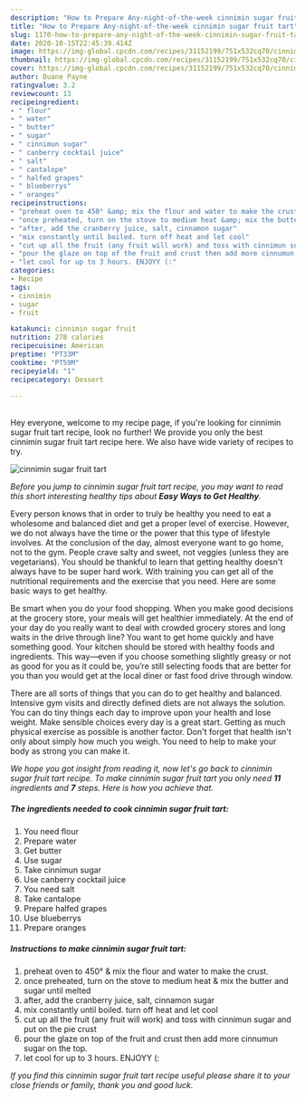 ```yaml
---
description: "How to Prepare Any-night-of-the-week cinnimin sugar fruit tart"
title: "How to Prepare Any-night-of-the-week cinnimin sugar fruit tart"
slug: 1170-how-to-prepare-any-night-of-the-week-cinnimin-sugar-fruit-tart
date: 2020-10-15T22:45:39.414Z
image: https://img-global.cpcdn.com/recipes/31152199/751x532cq70/cinnimin-sugar-fruit-tart-recipe-main-photo.jpg
thumbnail: https://img-global.cpcdn.com/recipes/31152199/751x532cq70/cinnimin-sugar-fruit-tart-recipe-main-photo.jpg
cover: https://img-global.cpcdn.com/recipes/31152199/751x532cq70/cinnimin-sugar-fruit-tart-recipe-main-photo.jpg
author: Duane Payne
ratingvalue: 3.2
reviewcount: 13
recipeingredient:
- " flour"
- " water"
- " butter"
- " sugar"
- " cinnimun sugar"
- " canberry cocktail juice"
- " salt"
- " cantalope"
- " halfed grapes"
- " blueberrys"
- " oranges"
recipeinstructions:
- "preheat oven to 450° &amp; mix the flour and water to make the crust."
- "once preheated, turn on the stove to medium heat &amp; mix the butter and sugar until melted"
- "after, add the cranberry juice, salt, cinnamon sugar"
- "mix constantly until boiled. turn off heat and let cool"
- "cut up all the fruit (any fruit will work) and toss with cinnimun sugar and put on the pie crust"
- "pour the glaze on top of the fruit and crust then add more cinnumun sugar on the top."
- "let cool for up to 3 hours. ENJOYY (:"
categories:
- Recipe
tags:
- cinnimin
- sugar
- fruit

katakunci: cinnimin sugar fruit 
nutrition: 278 calories
recipecuisine: American
preptime: "PT33M"
cooktime: "PT59M"
recipeyield: "1"
recipecategory: Dessert

---
```

<br>
Hey everyone, welcome to my recipe page, if you're looking for cinnimin sugar fruit tart recipe, look no further! We provide you only the best cinnimin sugar fruit tart recipe here. We also have wide variety of recipes to try.
<br>


![cinnimin sugar fruit tart](https://img-global.cpcdn.com/recipes/31152199/751x532cq70/cinnimin-sugar-fruit-tart-recipe-main-photo.jpg)

<i>Before you jump to cinnimin sugar fruit tart recipe, you may want to read this short interesting healthy tips about <strong>Easy Ways to Get Healthy</strong>.</i>

Every person knows that in order to truly be healthy you need to eat a wholesome and balanced diet and get a proper level of exercise. However, we do not always have the time or the power that this type of lifestyle involves. At the conclusion of the day, almost everyone want to go home, not to the gym. People crave salty and sweet, not veggies (unless they are vegetarians). You should be thankful to learn that getting healthy doesn't always have to be super hard work. With training you can get all of the nutritional requirements and the exercise that you need. Here are some basic ways to get healthy.

Be smart when you do your food shopping. When you make good decisions at the grocery store, your meals will get healthier immediately. At the end of your day do you really want to deal with crowded grocery stores and long waits in the drive through line? You want to get home quickly and have something good. Your kitchen should be stored with healthy foods and ingredients. This way—even if you choose something slightly greasy or not as good for you as it could be, you’re still selecting foods that are better for you than you would get at the local diner or fast food drive through window.

There are all sorts of things that you can do to get healthy and balanced. Intensive gym visits and directly defined diets are not always the solution. You can do tiny things each day to improve upon your health and lose weight. Make sensible choices every day is a great start. Getting as much physical exercise as possible is another factor. Don't forget that health isn't only about simply how much you weigh. You need to help to make your body as strong you can make it. 


<i>We hope you got insight from reading it, now let's go back to cinnimin sugar fruit tart recipe. To make cinnimin sugar fruit tart you only need <strong>11</strong> ingredients and <strong>7</strong> steps. Here is how you achieve that.
</i>

##### The ingredients needed to cook cinnimin sugar fruit tart:

1. You need  flour
1. Prepare  water
1. Get  butter
1. Use  sugar
1. Take  cinnimun sugar
1. Use  canberry cocktail juice
1. You need  salt
1. Take  cantalope
1. Prepare  halfed grapes
1. Use  blueberrys
1. Prepare  oranges


##### Instructions to make cinnimin sugar fruit tart:

1. preheat oven to 450° &amp; mix the flour and water to make the crust.
1. once preheated, turn on the stove to medium heat &amp; mix the butter and sugar until melted
1. after, add the cranberry juice, salt, cinnamon sugar
1. mix constantly until boiled. turn off heat and let cool
1. cut up all the fruit (any fruit will work) and toss with cinnimun sugar and put on the pie crust
1. pour the glaze on top of the fruit and crust then add more cinnumun sugar on the top.
1. let cool for up to 3 hours. ENJOYY (:


<i>If you find this cinnimin sugar fruit tart recipe useful please share it to your close friends or family, thank you and good luck.</i>
